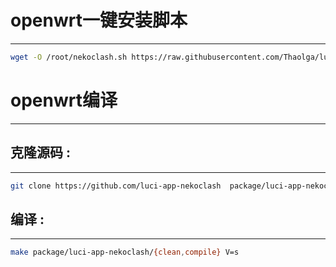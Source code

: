 # openwrt一键安装脚本
---

```bash
wget -O /root/nekoclash.sh https://raw.githubusercontent.com/Thaolga/luci-app-nekoclash/main/nekoclash.sh && chmod 0755 /root/nekoclash.sh && /root/nekoclash.sh

```

# openwrt编译
---
## 克隆源码 :
---

```bash
git clone https://github.com/luci-app-nekoclash  package/luci-app-nekoclash

```

## 编译 :
---

```bash
make package/luci-app-nekoclash/{clean,compile} V=s
```
